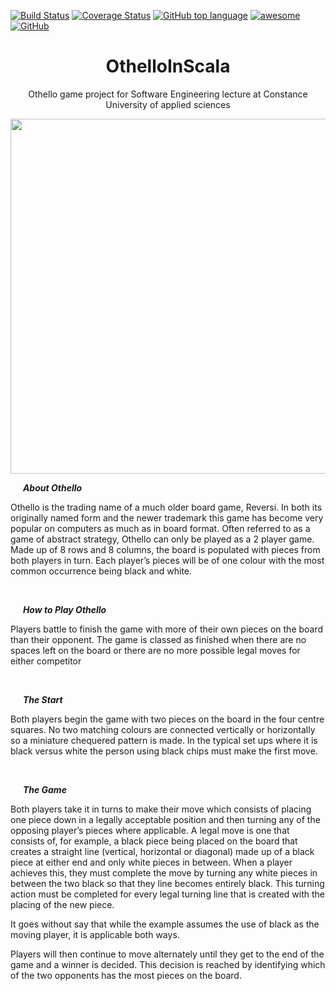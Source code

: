 [![Build Status](https://travis-ci.org/marcothuemmler/de.htwg.se.OthelloInScala.svg?branch=master)](https://travis-ci.org/marcothuemmler/de.htwg.se.OthelloInScala)
[![Coverage Status](https://coveralls.io/repos/github/marcothuemmler/de.htwg.se.OthelloInScala/badge.svg)](https://coveralls.io/github/marcothuemmler/de.htwg.se.OthelloInScala?branch=master)
[![GitHub top language](https://img.shields.io/github/languages/top/marcothuemmler/OthelloInScala.svg?color=RED)](https://scala-lang.org)
[![awesome](https://img.shields.io/static/v1.svg?label=cool&message=110.0%&color=BLUE)](https://www.youtube.com/watch?v=dQw4w9WgXcQ)
[![GitHub](https://img.shields.io/github/license/marcothuemmler/OthelloInScala.svg)](https://github.com/marcothuemmler/de.htwg.se.OthelloInScala/blob/master/LICENSE)
<h1 align="center">OthelloInScala</h1>
<p align="center">Othello game project for Software Engineering lecture at Constance University of applied sciences</p>



<p align="center"><img src="https://raw.githubusercontent.com/marcothuemmler/de.htwg.se.OthelloInScala/DI_Implementation/screenshot.png" width="568"/></p>


***&nbsp;&nbsp;&nbsp;&nbsp;&nbsp;&nbsp;About Othello***

Othello is the trading name of a much older board game, Reversi. In both its originally named form and the newer trademark this game has become very popular on computers as much as in board format. Often referred to as a game of abstract strategy, Othello can only be played as a 2 player game. Made up of 8 rows and 8 columns, the board is populated with pieces from both players in turn. Each player’s pieces will be of one colour with the most common occurrence being black and white.

<br>

***&nbsp;&nbsp;&nbsp;&nbsp;&nbsp;&nbsp;How to Play Othello***

Players battle to finish the game with more of their own pieces on the board than their opponent. The game is classed as finished when there are no spaces left on the board or there are no more possible legal moves for either competitor

<br>

***&nbsp;&nbsp;&nbsp;&nbsp;&nbsp;&nbsp;The Start***

Both players begin the game with two pieces on the board in the four centre squares. No two matching colours are connected vertically or horizontally so a miniature chequered pattern is made. In the typical set ups where it is black versus white the person using black chips must make the first move.

<br>

***&nbsp;&nbsp;&nbsp;&nbsp;&nbsp;&nbsp;The Game***

Both players take it in turns to make their move which consists of placing one piece down in a legally acceptable position and then turning any of the opposing player’s pieces where applicable. A legal move is one that consists of, for example, a black piece being placed on the board that creates a straight line (vertical, horizontal or diagonal) made up of a black piece at either end and only white pieces in between. When a player achieves this, they must complete the move by turning any white pieces in between the two black so that they line becomes entirely black. This turning action must be completed for every legal turning line that is created with the placing of the new piece.

It goes without say that while the example assumes the use of black as the moving player, it is applicable both ways.

Players will then continue to move alternately until they get to the end of the game and a winner is decided. This decision is reached by identifying which of the two opponents has the most pieces on the board.
